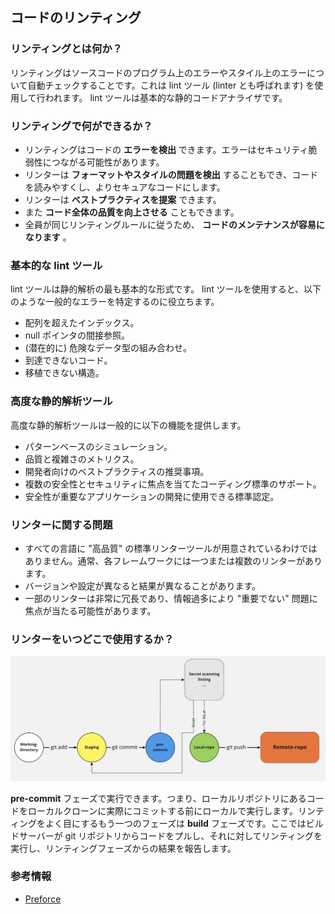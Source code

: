 ## コードのリンティング

### リンティングとは何か？
リンティングはソースコードのプログラム上のエラーやスタイル上のエラーについて自動チェックすることです。これは lint ツール (linter とも呼ばれます) を使用して行われます。 lint ツールは基本的な静的コードアナライザです。

### リンティングで何ができるか？
- リンティングはコードの **エラーを検出** できます。エラーはセキュリティ脆弱性につながる可能性があります。
- リンターは **フォーマットやスタイルの問題を検出** することもでき、コードを読みやすくし、よりセキュアなコードにします。
- リンターは **ベストプラクティスを提案** できます。
- また **コード全体の品質を向上させる** こともできます。
- 全員が同じリンティングルールに従うため、 **コードのメンテナンスが容易になります** 。


### 基本的な lint ツール
lint ツールは静的解析の最も基本的な形式です。 lint ツールを使用すると、以下のような一般的なエラーを特定するのに役立ちます。
- 配列を超えたインデックス。
- null ポインタの間接参照。
- (潜在的に) 危険なデータ型の組み合わせ。
- 到達できないコード。
- 移植できない構造。

### 高度な静的解析ツール
高度な静的解析ツールは一般的に以下の機能を提供します。
- パターンベースのシミュレーション。
- 品質と複雑さのメトリクス。
- 開発者向けのベストプラクティスの推奨事項。
- 複数の安全性とセキュリティに焦点を当てたコーディング標準のサポート。
- 安全性が重要なアプリケーションの開発に使用できる標準認定。

### リンターに関する問題
+ すべての言語に "高品質" の標準リンターツールが用意されているわけではありません。通常、各フレームワークには一つまたは複数のリンターがあります。
+ バージョンや設定が異なると結果が異なることがあります。
+ 一部のリンターは非常に冗長であり、情報過多により "重要でない" 問題に焦点が当たる可能性があります。

### リンターをいつどこで使用するか？
![Pre Commit](../assets/images/pre-commit.png)

**pre-commit** フェーズで実行できます。つまり、ローカルリポジトリにあるコードをローカルクローンに実際にコミットする前にローカルで実行します。リンティングをよく目にするもう一つのフェーズは **build** フェーズです。ここではビルドサーバーが git リポジトリからコードをプルし、それに対してリンティングを実行し、リンティングフェーズからの結果を報告します。


### 参考情報

+ [Preforce](https://www.perforce.com/blog/qac/what-lint-code-and-why-linting-important)
